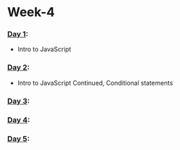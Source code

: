 # Week-4

### [Day 1](https://github.com/freecodingbootcamp/Week-4/tree/master/Day-1):

- Intro to JavaScript  

### [Day 2](https://github.com/freecodingbootcamp/Week-4/tree/master/Day-2):

- Intro to JavaScript Continued, Conditional statements

### [Day 3](https://github.com/freecodingbootcamp/Week-4/tree/master/Day-3):

### [Day 4](https://github.com/freecodingbootcamp/Week-4/tree/master/Day-4):

### [Day 5](https://github.com/freecodingbootcamp/Week-4/tree/master/Day-5):
